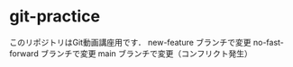 # git-practice
このリポジトリはGit動画講座用です．
new-feature ブランチで変更
no-fast-forward ブランチで変更
main ブランチで変更（コンフリクト発生）